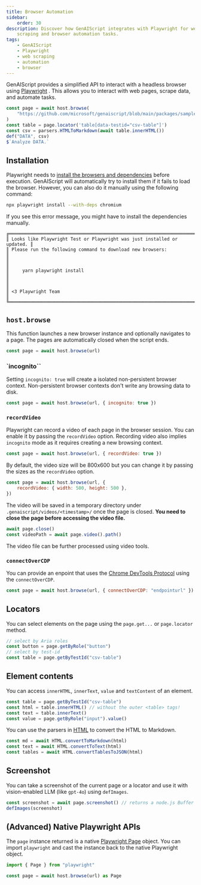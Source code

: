 ```yaml
---
title: Browser Automation
sidebar:
    order: 30
description: Discover how GenAIScript integrates with Playwright for web
    scraping and browser automation tasks.
tags:
    - GenAIScript
    - Playwright
    - web scraping
    - automation
    - browser
---
```


GenAIScript provides a simplified API to interact with a headless browser using [Playwright](https://playwright.dev/) .
This allows you to interact with web pages, scrape data, and automate tasks.

```js
const page = await host.browse(
    "https://github.com/microsoft/genaiscript/blob/main/packages/sample/src/penguins.csv"
)
const table = page.locator('table[data-testid="csv-table"]')
const csv = parsers.HTMLToMarkdown(await table.innerHTML())
def("DATA", csv)
$`Analyze DATA.`
```

## Installation

Playwright needs to [install the browsers and dependencies](https://playwright.dev/docs/browsers#install-system-dependencies) before execution. GenAIScript will automatically try to install them if it fails to load the browser.
However, you can also do it manually using the following command:

```bash
npx playwright install --with-deps chromium
```

If you see this error message, you might have to install the dependencies manually.

```text
╔═════════════════════════════════════════════════════════════════════════╗
║ Looks like Playwright Test or Playwright was just installed or updated. ║
║ Please run the following command to download new browsers:              ║
║                                                                         ║
║     yarn playwright install                                             ║
║                                                                         ║
║ <3 Playwright Team                                                      ║
╚═════════════════════════════════════════════════════════════════════════╝
```

## `host.browse`

This function launches a new browser instance and optionally navigates to a page. The pages are automatically closed when the script ends.

```js
const page = await host.browse(url)
```

### `incognito``

Setting `incognito: true` will create a isolated non-persistent browser context. Non-persistent browser contexts don't write any browsing data to disk.

```js
const page = await host.browse(url, { incognito: true })
```

### `recordVideo`

Playwright can record a video of each page in the browser session. You can enable it by passing the `recordVideo` option.
Recording video also implies `incognito` mode as it requires creating a new browsing context.

```js
const page = await host.browse(url, { recordVideo: true })
```

By default, the video size will be 800x600 but you can change it by passing the sizes as the `recordVideo` option.

```js
const page = await host.browse(url, {
    recordVideo: { width: 500, height: 500 },
})
```

The video will be saved in a temporary directory under `.genaiscript/videos/<timestamp>/` once the page is closed.
**You need to close the page before accessing the video file.**

```js
await page.close()
const videoPath = await page.video().path()
```

The video file can be further processed using video tools.

### `connectOverCDP`

You can provide an enpoint that uses the [Chrome DevTools Protocol](https://playwright.dev/docs/api/class-browsertype#browser-type-connect-over-cdp) using the `connectOverCDP`.

```js
const page = await host.browse(url, { connectOverCDP: "endpointurl" })
```

## Locators

You can select elements on the page using the `page.get...` or `page.locator` method.

```js
// select by Aria roles
const button = page.getByRole("button")
// select by test-id
const table = page.getByTestId("csv-table")
```

## Element contents

You can access `innerHTML`, `innerText`, `value` and `textContent` of an element.

```js
const table = page.getByTestId("csv-table")
const html = table.innerHTML() // without the outer <table> tags!
const text = table.innerText()
const value = page.getByRole("input").value()
```

You can use the parsers in [HTML](/genaiscript/reference/scripts/html) to convert the HTML to Markdown.

```js
const md = await HTML.convertToMarkdown(html)
const text = await HTML.convertToText(html)
const tables = await HTML.convertTablesToJSON(html)
```

## Screenshot

You can take a screenshot of the current page or a locator and use it with vision-enabled LLM (like `gpt-4o`) using `defImages`.

```js
const screenshot = await page.screenshot() // returns a node.js Buffer
defImages(screenshot)
```

## (Advanced) Native Playwright APIs

The `page` instance returned is a native [Playwright Page](https://playwright.dev/docs/api/class-page) object.
You can import `playwright` and cast the instance back to the native Playwright object.

```js
import { Page } from "playwright"

const page = await host.browse(url) as Page
```
